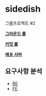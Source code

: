 # sidedish
그룹프로젝트 #2

**[그라운드 룰](https://www.notion.so/BANCHAN-82c3d476d73e47babe8ef99a848dc615)**

**[커밋 룰](https://www.notion.so/9d6be40a95ed409ba71b507049ff2964)**

**[배포 서버](http://3.36.66.115)**

## 요구사항 분석
- [BE](https://www.notion.so/BE-d7426f87dbed4c7c948b508c39c82867)
- [FE](https://www.notion.so/FE-9a8a95f1f83e4522a525f22bef5c9e5d)
